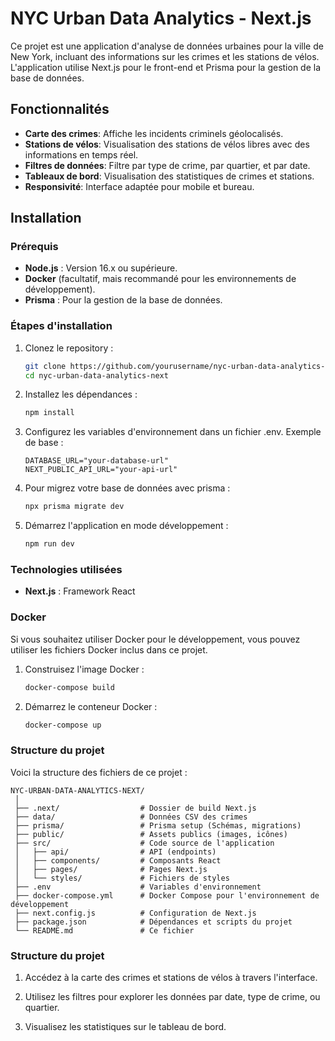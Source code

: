 # NYC Urban Data Analytics - Next.js

Ce projet est une application d'analyse de données urbaines pour la ville de New York, incluant des informations sur les crimes et les stations de vélos. L'application utilise Next.js pour le front-end et Prisma pour la gestion de la base de données.

## Fonctionnalités

- **Carte des crimes**: Affiche les incidents criminels géolocalisés.
- **Stations de vélos**: Visualisation des stations de vélos libres avec des informations en temps réel.
- **Filtres de données**: Filtre par type de crime, par quartier, et par date.
- **Tableaux de bord**: Visualisation des statistiques de crimes et stations.
- **Responsivité**: Interface adaptée pour mobile et bureau.

## Installation

### Prérequis

- **Node.js** : Version 16.x ou supérieure.
- **Docker** (facultatif, mais recommandé pour les environnements de développement).
- **Prisma** : Pour la gestion de la base de données.

### Étapes d'installation

1. Clonez le repository :

   ```bash
   git clone https://github.com/yourusername/nyc-urban-data-analytics-next.git
   cd nyc-urban-data-analytics-next
   ```

2. Installez les dépendances :

   ```bash
   npm install
   ```

3. Configurez les variables d'environnement dans un fichier .env. Exemple de base :

   ```.env
   DATABASE_URL="your-database-url"
   NEXT_PUBLIC_API_URL="your-api-url"
   ```

3. Pour migrez votre base de données avec prisma :

   ```.bash
   npx prisma migrate dev
   ```

4. Démarrez l'application en mode développement :

   ```.bash
   npm run dev
   ```
   
### Technologies utilisées

- **Next.js** : Framework React

### Docker

Si vous souhaitez utiliser Docker pour le développement, vous pouvez utiliser les fichiers Docker inclus dans ce projet.

1. Construisez l'image Docker :

   ```.bash
   docker-compose build
   ```

2. Démarrez le conteneur Docker :

   ```.bash
   docker-compose up
   ```

### Structure du projet

Voici la structure des fichiers de ce projet :

   ```.ruby
   NYC-URBAN-DATA-ANALYTICS-NEXT/
    │
    ├── .next/                  # Dossier de build Next.js
    ├── data/                   # Données CSV des crimes
    ├── prisma/                 # Prisma setup (Schémas, migrations)
    ├── public/                 # Assets publics (images, icônes)
    ├── src/                    # Code source de l'application
    │   ├── api/                # API (endpoints)
    │   ├── components/         # Composants React
    │   ├── pages/              # Pages Next.js
    │   └── styles/             # Fichiers de styles
    ├── .env                    # Variables d'environnement
    ├── docker-compose.yml      # Docker Compose pour l'environnement de développement
    ├── next.config.js          # Configuration de Next.js
    ├── package.json            # Dépendances et scripts du projet
    └── README.md               # Ce fichier
   ```

### Structure du projet

1. Accédez à la carte des crimes et stations de vélos à travers l'interface.

2. Utilisez les filtres pour explorer les données par date, type de crime, ou quartier.

3. Visualisez les statistiques sur le tableau de bord.